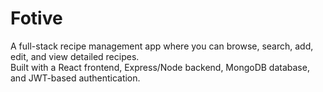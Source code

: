 # Fotive

A full-stack recipe management app where you can browse, search, add, edit, and view detailed recipes.  
Built with a React frontend, Express/Node backend, MongoDB database, and JWT-based authentication.

